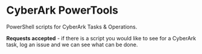 # CyberArk PowerTools

PowerShell scripts for CyberArk Tasks & Operations.

**Requests accepted** - if there is a script you would like to see for a CyberArk task, log an issue and we can see what can be done.